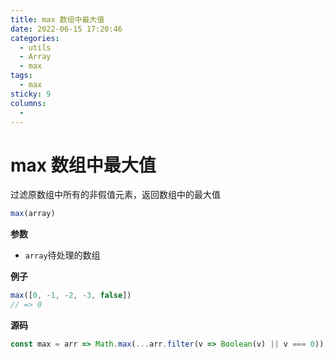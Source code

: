 ```yaml
---
title: max 数组中最大值
date: 2022-06-15 17:20:46
categories: 
  - utils
  - Array
  - max
tags: 
  - max
sticky: 9
columns: 
  - 
---
```

# max 数组中最大值

过滤原数组中所有的非假值元素，返回数组中的最大值

```js
max(array)
```

**参数**

- `array`待处理的数组

**例子**

```js
max([0, -1, -2, -3, false])
// => 0
```

**源码**

```js
const max = arr => Math.max(...arr.filter(v => Boolean(v) || v === 0))
```
